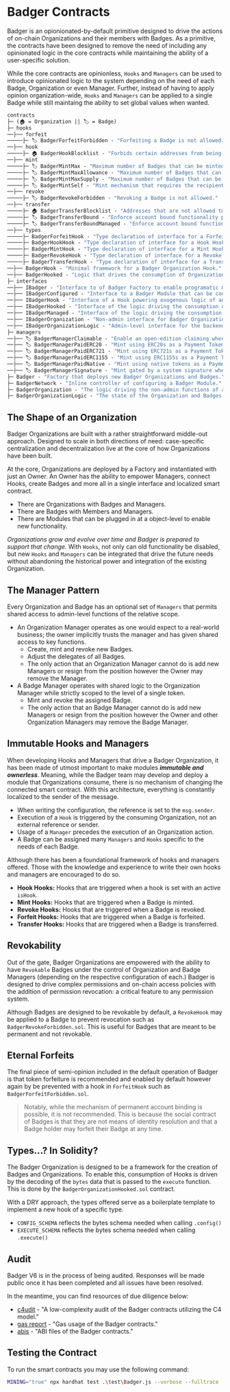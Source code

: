 # Badger Contracts

Badger is an opionionated-by-default primitive designed to drive the actions of on-chain Organizations and their members with Badges. As a primitive, the contracts have been designed to remove the need of including any opinionated logic in the core contracts while maintaining the ability of a user-specific solution. 

While the core contracts are opinionless, `Hooks` and `Managers` can be used to introduce opinionated logic to the system depending on the need of each Badge, Organization or even Manager. Further, instead of having to apply opinion organization-wide, `Hooks` and `Managers` can be applied to a single Badge while still maintaing the ability to set global values when wanted.

```ml
contracts
├─ (🏠 = Organization || 🏷️ = Badge)
├─ hooks 
──├── forfeit
─────├─ 🏷️ BadgerForfeitForbidden - "Forfeiting a Badge is not allowed."
──├── hook
─────├─ 🏠 BadgerHookBlocklist - "Forbids certain addresses from being enabled as a Hook."
──├── mint
─────├─ 🏷️ BadgerMintMax - "Maximum number of Badges that can be minted to a recipient."
─────├─ 🏷️ BadgerMintMaxAllowance - "Maximum number of Badges that can be minted by a specific manager."
─────├─ 🏷️ BadgerMintMaxSupply - "Maximum number of Badges that can be minted."
─────├─ 🏷️ BadgerMintSelf - "Mint mechanism that requires the recipient to be the caller."
──├── revoke
─────├─ 🏷️ BadgerRevokeForbidden - "Revoking a Badge is not allowed."
──├── transfer
─────├─ 🏠 BadgerTransferBlocklist - "Addresses that are not allowed to receive any Badge."
─────├─ 🏷️ BadgerTransferBound - "Enforce account bound functionality per token id."
─────├─ 🏷️ BadgerTransferBoundManaged - "Enforce account bound functionality that can be overridden by a Manager."
──├── types
─────├─ BadgerForfeitHook - "Type declaration of interface for a Forfeit Hook."
─────├─ BadgerHookHook - "Type declaration of interface for a Hook Hook."
─────├─ BadgerMintHook - "Type declaration of interface for a Mint Hook."
─────├─ BadgerRevokeHook - "Type declaration of interface for a Revoke Hook."
─────├─ BadgerTransferHook - "Type declaration of interface for a Transfer Hook."
──├── BadgerHook - "Minimal framework for a Badger Organization Hook."
──├── BadgerHooked - "Logic that drives the consumption of Organization Hooks."
├─ interfaces
──├── IBadger - "Interface to of Badger Factory to enable programatic Organization creation."
──├── IBadgerConfigured - "Interface to a Badger Module that can be configured."
──├── IBadgerHook - "Interface of a Hook powering exogenous logic of an Organization."
──├── IBadgerHooked - "Interface of the logic driving the consumption of Organization Hooks."
──├── IBadgerManaged - "Interface of the logic driving the consumption of Organization Managers."
──├── IBadgerOrganization - "Non-admin interface for Badger Organization consumption."
──├── IBadgerOrganizationLogic - "Admin-level interface for the backend framework that drives an Organization."
├─ managers
──├── 🏷️ BadgerManagerClaimable - "Enable an open-edition claiming where users can claim a Badge at no cost."
──├── 🏷️ BadgerManagerPaidERC20 - "Mint using ERC20s as a Payment Token to mint Badges."
──├── 🏷️ BadgerManagerPaidERC721 - "Mint using ERC721s as a Payment Token to mint Badges."
──├── 🏷️ BadgerManagerPaidERC1155 - "Mint using ERC1155s as a Payment Token to mint Badges."
──├── 🏷️ BadgerManagerPaidNative - "Mint using native tokens as a Payment Token to mint Badges."
──├── 🏷️ BadgerManagerSignature - "Mint gated by a system signature when minting Badges."
├─ Badger - "Factory that deploys new Badger Organizations and Badges."
├─ BadgerNetwork - "Inline controller of configuring a Badger Module."
├─ BadgerOrganization - "The logic driving the non-admin functions of a Badger Organization."
├─ BadgerOrganizationLogic - "The state of the Organization and Badges and all admin-level functions an Organization has."
```

## The Shape of an Organization

Badger Organizations are built with a rather straightforward middle-out approach. Designed to scale in both directions of need: case-specific centralization and decentralization live at the core of how Organizations have been built.

At the core, Organizations are deployed by a Factory and instantiated with just an Owner. An Owner has the ability to empower Managers, connect Hooks, create Badges and more all in a single interface and localized smart contract.

* There are Organizations with Badges and Managers.
* There are Badges with Members and Managers.
* There are Modules that can be plugged in at a object-level to enable new functionality.

*Organizations grow and evolve over time and Badger is prepared to support that change.* With `Hooks`, not only can old functionality be disabled, but new `Hooks` and `Managers` can be integrated that drive the future needs without abandoning the historical power and integration of the existing Organization.

## The Manager Pattern

Every Organization and Badge has an optional set of `Managers` that permits shared access to admin-level functions of the relative scope.

* An Organization Manager operates as one would expect to a real-world business; the owner implicitly trusts the manager and has given shared access to key functions.
    * Create, mint and revoke new Badges.
    * Adjust the delegates of all Badges.
    * The only action that an Organization Manager cannot do is add new Managers or resign from the position however the Owner may remove the Manager.
* A Badge Manager operates with shared logic to the Organization Manager while strictly scoped to the level of a single token.
    * Mint and revoke the assigned Badge.
    * The only action that an Badge Manager cannot do is add new Managers or resign from the position however the Owner and other Organization Managers may remove the Badge Manager.

## Immutable Hooks and Managers

When developing Hooks and Managers that drive a Badger Organization, it has been made of utmost important to make modules ***immutable and ownerless***. Meaning, while the Badger team may develop and deploy a module that Organizations consume, there is no mechanism of changing the connected smart contract. With this architecture, everything is constantly localized to the sender of the message.

* When writing the configuration, the reference is set to the `msg.sender`.
* Execution of a `Hook` is triggered by the consuming Organization, not an external reference or sender.
* Usage of a `Manager` precedes the execution of an Organization action.
* A Badge can be assigned many `Managers` and `Hooks` specific to the needs of each Badge.

Although there has been a foundational framework of hooks and managers offered. Those with the knowledge and experience to write their own hooks and managers are encouraged to do so.

* **Hook Hooks:** Hooks that are triggered when a hook is set with an active `isHook`.
* **Mint Hooks:** Hooks that are triggered when a Badge is minted.
* **Revoke Hooks:** Hooks that are triggered when a Badge is revoked.
* **Forfeit Hooks:** Hooks that are triggered when a Badge is forfeited.
* **Transfer Hooks:** Hooks that are triggered when a Badge is transferred.

## Revokability

Out of the gate, Badger Organizations are empowered with the ability to have `Revokable` Badges under the control of Organization and Badge Managers (depending on the respective configuration of each.) Badger is designed to drive complex permissions and on-chain access policies with the addition of permission revocation: a critical feature to any permission system.

Although Badges are designed to be revokable by default, a `RevokeHook` may be applied to a Badge to prevent revocation such as `BadgerRevokeForbidden.sol`. This is useful for Badges that are meant to be permanent and not revokable.

## Eternal Forfeits

The final piece of semi-opinion included in the default operation of Badger is that token forfeiture is recommended and enabled by default however again by be prevented with a hook in `ForfeitHook` such as `BadgerForfeitForbidden.sol`.

> Notably, while the mechanism of permanent account binding is possible, it is not recommended. This is because the social contract of Badges is that they are not means of identity resolution and that a Badge holder may forfeit their Badge at any time.

## Types...? In Solidity?

The Badger Organization is designed to be a framework for the creation of Badges and Organizations. To enable this, consumption of Hooks is driven by the decoding of the `bytes` data that is passed to the `execute` function. This is done by the `BadgerOrganizationHooked.sol` contract. 

With a DRY approach, the types offered serve as a boilerplate template to implement a new hook of a specific type.

* `CONFIG_SCHEMA` reflects the bytes schema needed when calling `.config()`
* `EXECUTE_SCHEMA` reflects the bytes schema needed when calling `.execute()`

## Audit

Badger V6 is in the process of being audited. Responses will be made public once it has been completed and all issues have been resolved.

In the meantime, you can find resources of due diligence below:

* [c4udit](./build/c4udit-report.md) - "A low-complexity audit of the Badger contracts utilizing the C4 model."
* [gas report](./build/gas-report.txt) - "Gas usage of the Badger contracts."
* [abis](./build/abis/) - "ABI files of the Badger contracts."

## Testing the Contract

To run the smart contracts you may use the following command:

```bash
MINING="true" npx hardhat test .\test\Badger.js --verbose --fulltrace
```
